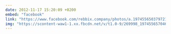```yaml
---
date: 2012-11-17 15:20:09 +0200
embed: "facebook"
link: "https://www.facebook.com/rebbix.company/photos/a.197455650379721.23960.192737880851498/197455657046387/?type=3"
img: "https://scontent-waw1-1.xx.fbcdn.net/v/t1.0-9/269998_197455657046387_1725481353_n.jpg?oh=c1fec987d284ef9f43b450201ab7c175&oe=5964C256"
---
```


